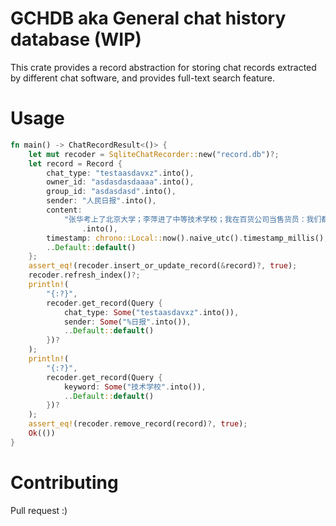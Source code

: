 # GCHDB aka General chat history database (WIP)

This crate provides a record abstraction for storing chat records extracted by different chat software, and provides full-text search feature.

# Usage

```rust
fn main() -> ChatRecordResult<()> {
    let mut recoder = SqliteChatRecorder::new("record.db")?;
    let record = Record {
        chat_type: "testaasdavxz".into(),
        owner_id: "asdasdasdaaaa".into(),
        group_id: "asdasdasd".into(),
        sender: "人民日报".into(),
        content:
            "张华考上了北京大学；李萍进了中等技术学校；我在百货公司当售货员：我们都有光明的前途"
                .into(),
        timestamp: chrono::Local::now().naive_utc().timestamp_millis(),
        ..Default::default()
    };
    assert_eq!(recoder.insert_or_update_record(&record)?, true);
    recoder.refresh_index()?;
    println!(
        "{:?}",
        recoder.get_record(Query {
            chat_type: Some("testaasdavxz".into()),
            sender: Some("%日报".into()),
            ..Default::default()
        })?
    );
    println!(
        "{:?}",
        recoder.get_record(Query {
            keyword: Some("技术学校".into()),
            ..Default::default()
        })?
    );
    assert_eq!(recoder.remove_record(record)?, true);
    Ok(())
}
```

# Contributing

Pull request :)
